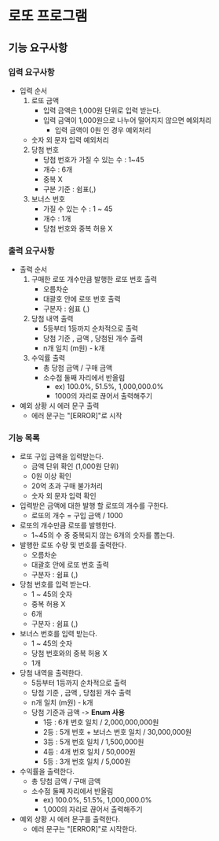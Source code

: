 # 로또 프로그램

## 기능 요구사항

### 입력 요구사항
- 입력 순서
  1. 로또 금액
     - 입력 금액은 1,000원 단위로 입력 받는다.
     - 입력 금액이 1,000원으로 나누어 떨어지지 않으면 예외처리
       - 입력 금액이 0원 인 경우 예외처리
    - 숫자 외 문자 입력 예외처리
  2. 당첨 번호
      - 당첨 번호가 가질 수 있는 수 :  1~45
      - 개수 : 6개
      - 중복 X
      - 구분 기준 : 쉼표(,)
  3. 보너스 번호
      - 가질 수 있는 수 : 1 ~ 45
      - 개수 : 1개
      - 당첨 번호와 중복 허용 X

### 출력 요구사항
- 출력 순서
  1. 구매한 로또 개수만큼 발행한 로또 번호 출력
     - 오름차순
     - 대괄호 안에 로또 번호 출력
     - 구분자 : 쉼표 (,)
  2. 당첨 내역 출력 
     - 5등부터 1등까지 순차적으로 출력
     - 당첨 기준 , 금액 , 당첨된 개수 출력
     - n개 일치 (m원) - k개
  3. 수익률 출력
     - 총 당첨 금액 / 구매 금액
     - 소수점 둘째 자리에서 반올림
       - ex) 100.0%, 51.5%, 1,000,000.0%
       - 1000의 자리로 끊어서 출력해주기
- 예외 상황 시 에러 문구 출력
  - 에러 문구는 "[ERROR]"로 시작

### 기능 목록
- 로또 구입 금액을 입력받는다. 
    - 금액 단위 확인 (1,000원 단위)
    - 0원 이상 확인
    - 20억 초과 구매 불가처리
    - 숫자 외 문자 입력 확인
- 입력받은 금액에 대한 발행 할 로또의 개수를 구한다.
    - 로또의 개수 = 구입 금액 / 1000
- 로또의 개수만큼 로또를 발행한다.
    - 1~45의 수 중 중복되지 않는 6개의 숫자를 뽑는다.
- 발행한 로또 수량 및 번호를 출력한다.
   - 오름차순
   - 대괄호 안에 로또 번호 출력
   - 구분자 : 쉼표 (,)
- 당첨 번호를 입력 받는다.
    - 1 ~ 45의 숫자
    - 중복 허용 X
    - 6개
    - 구분자 : 쉼표 (,)
- 보너스 번호를 입력 받는다.
    - 1 ~ 45의 숫자
    - 당첨 번호와의 중복 허용 X
    - 1개
- 당첨 내역을 출력한다.
    - 5등부터 1등까지 순차적으로 출력
    - 당첨 기준 , 금액 , 당첨된 개수 출력
    - n개 일치 (m원) - k개
    -  당첨 기준과 금액 -> **Enum 사용**
        - 1등 : 6개 번호 일치 / 2,000,000,000원
        - 2등 : 5개 번호 + 보너스 번호 일치 / 30,000,000원
        - 3등 : 5개 번호 일치 / 1,500,000원
        - 4등 : 4개 번호 일치 / 50,000원
        - 5등 : 3개 번호 일치 / 5,000원
- 수익률을 출력한다.
    - 총 당첨 금액 / 구매 금액
    - 소수점 둘째 자리에서 반올림
        - ex) 100.0%, 51.5%, 1,000,000.0%
        - 1,000의 자리로 끊어서 출력해주기
- 예외 상황 시 에러 문구를 출력한다.
    - 에러 문구는 "[ERROR]"로 시작한다.
